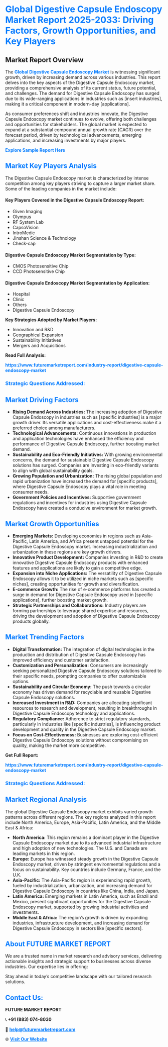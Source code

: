 <h1 style="color: #007BFF;">Global Digestive Capsule Endoscopy Market Report 2025-2033: Driving Factors, Growth Opportunities, and Key Players</h1>

<section id="overview">
<h2>Market Report Overview</h2>
<p>The <a href="https://www.futuremarketreport.com/industry-report/digestive-capsule-endoscopy-market" style="color: #007BFF; text-decoration: none;"><strong>Global Digestive Capsule Endoscopy Market</strong></a> is witnessing significant growth, driven by increasing demand across various industries. This report delves into the key aspects of the Digestive Capsule Endoscopy market, providing a comprehensive analysis of its current status, future potential, and challenges. The demand for Digestive Capsule Endoscopy has surged due to its wide-ranging applications in industries such as [insert industries], making it a critical component in modern-day [applications].</p>
<p>As consumer preferences shift and industries innovate, the Digestive Capsule Endoscopy market continues to evolve, offering both challenges and opportunities for stakeholders. The global market is expected to expand at a substantial compound annual growth rate (CAGR) over the forecast period, driven by technological advancements, emerging applications, and increasing investments by major players.</p>
</section>

<section id="overview">
<p><a href="https://www.futuremarketreport.com/request-sample/reportId=123967" style="color: #007BFF; text-decoration: none;"><strong>Explore Sample Report Here</strong></a></p>
</section>

<section id="key-players">
<h2 style="color: #007BFF;">Market Key Players Analysis</h2>
<p>The Digestive Capsule Endoscopy market is characterized by intense competition among key players striving to capture a larger market share. Some of the leading companies in the market include:</p>
<h4>Key Players Covered in the Digestive Capsule Endoscopy Report:</h4>
<ul><li>Given Imaging</li><li>Olympus</li><li>RF System Lab</li><li>CapsoVision</li><li>IntroMedic</li><li>Jinshan Science &amp; Technology</li><li>Check-cap</li></ul>
<h4>Digestive Capsule Endoscopy Market Segmentation by Type:</h4>
<ul><li>CMOS Photosensitive Chip</li><li>CCD Photosensitive Chip</li></ul>

<h4>Digestive Capsule Endoscopy Market Segmentation by Application:</h4>
<ul><li>Hospital</li><li>Clinic</li><li>Others</li><li>Digestive Capsule Endoscopy</li></ul>
<p><strong>Key Strategies Adopted by Market Players:</strong></p>
<ul>
<li>Innovation and R&D</li>
<li>Geographical Expansion</li>
<li>Sustainability Initiatives</li>
<li>Mergers and Acquisitions</li>
</ul>
</section>

<section>
<p><strong>Read Full Analysis: </strong></p><a href="https://www.futuremarketreport.com/industry-report/digestive-capsule-endoscopy-market" style="color: #007BFF; text-decoration: none;"><strong>https://www.futuremarketreport.com/industry-report/digestive-capsule-endoscopy-market</strong></a>
<h3 style="color: #007BFF;">Strategic Questions Addressed:</h3>
</section>

<section id="driving-factors">
<h2 style="color: #007BFF;">Market Driving Factors</h2>
<ul>
<li><strong>Rising Demand Across Industries:</strong> The increasing adoption of Digestive Capsule Endoscopy in industries such as [specific industries] is a major growth driver. Its versatile applications and cost-effectiveness make it a preferred choice among manufacturers.</li>
<li><strong>Technological Advancements:</strong> Continuous innovations in production and application technologies have enhanced the efficiency and performance of Digestive Capsule Endoscopy, further boosting market demand.</li>
<li><strong>Sustainability and Eco-Friendly Initiatives:</strong> With growing environmental concerns, the demand for sustainable Digestive Capsule Endoscopy solutions has surged. Companies are investing in eco-friendly variants to align with global sustainability goals.</li>
<li><strong>Growing Population and Urbanization:</strong> The rising global population and rapid urbanization have increased the demand for [specific products], where Digestive Capsule Endoscopy plays a vital role in meeting consumer needs.</li>
<li><strong>Government Policies and Incentives:</strong> Supportive government regulations and incentives for industries using Digestive Capsule Endoscopy have created a conducive environment for market growth.</li>
</ul>
</section>

<section id="growth-opportunities">
<h2 style="color: #007BFF;">Market Growth Opportunities</h2>
<ul>
<li><strong>Emerging Markets:</strong> Developing economies in regions such as Asia-Pacific, Latin America, and Africa present untapped potential for the Digestive Capsule Endoscopy market. Increasing industrialization and urbanization in these regions are key growth drivers.</li>
<li><strong>Innovative Product Development:</strong> Companies investing in R&D to create innovative Digestive Capsule Endoscopy products with enhanced features and applications are likely to gain a competitive edge.</li>
<li><strong>Expansion into Niche Applications:</strong> The versatility of Digestive Capsule Endoscopy allows it to be utilized in niche markets such as [specific niches], creating opportunities for growth and diversification.</li>
<li><strong>E-commerce Growth:</strong> The rise of e-commerce platforms has created a surge in demand for Digestive Capsule Endoscopy used in [specific applications], further boosting market growth.</li>
<li><strong>Strategic Partnerships and Collaborations:</strong> Industry players are forming partnerships to leverage shared expertise and resources, driving the development and adoption of Digestive Capsule Endoscopy products globally.</li>
</ul>
</section>

<section id="trending-factors">
<h2 style="color: #007BFF;">Market Trending Factors</h2>
<ul>
<li><strong>Digital Transformation:</strong> The integration of digital technologies in the production and distribution of Digestive Capsule Endoscopy has improved efficiency and customer satisfaction.</li>
<li><strong>Customization and Personalization:</strong> Consumers are increasingly seeking personalized Digestive Capsule Endoscopy solutions tailored to their specific needs, prompting companies to offer customizable options.</li>
<li><strong>Sustainability and Circular Economy:</strong> The push towards a circular economy has driven demand for recyclable and reusable Digestive Capsule Endoscopy solutions.</li>
<li><strong>Increased Investment in R&D:</strong> Companies are allocating significant resources to research and development, resulting in breakthroughs in Digestive Capsule Endoscopy technology and applications.</li>
<li><strong>Regulatory Compliance:</strong> Adherence to strict regulatory standards, particularly in industries like [specific industries], is influencing product development and quality in the Digestive Capsule Endoscopy market.</li>
<li><strong>Focus on Cost-Effectiveness:</strong> Businesses are exploring cost-efficient Digestive Capsule Endoscopy solutions without compromising on quality, making the market more competitive.</li>
</ul>
</section>

<section>
<p><strong>Get Full Report: </strong></p><a href="https://www.futuremarketreport.com/industry-report/digestive-capsule-endoscopy-market" style="color: #007BFF; text-decoration: none;"><strong>https://www.futuremarketreport.com/industry-report/digestive-capsule-endoscopy-market</strong></a>
<h3 style="color: #007BFF;">Strategic Questions Addressed:</h3>
</section>


<section id="regional-analysis">
<h2 style="color: #007BFF;">Market Regional Analysis</h2>
<p>The global Digestive Capsule Endoscopy market exhibits varied growth patterns across different regions. The key regions analyzed in this report include North America, Europe, Asia-Pacific, Latin America, and the Middle East & Africa:</p>
<ul>
<li><strong>North America:</strong> This region remains a dominant player in the Digestive Capsule Endoscopy market due to its advanced industrial infrastructure and high adoption of new technologies. The U.S. and Canada are leading markets in this region.</li>
<li><strong>Europe:</strong> Europe has witnessed steady growth in the Digestive Capsule Endoscopy market, driven by stringent environmental regulations and a focus on sustainability. Key countries include Germany, France, and the U.K.</li>
<li><strong>Asia-Pacific:</strong> The Asia-Pacific region is experiencing rapid growth, fueled by industrialization, urbanization, and increasing demand for Digestive Capsule Endoscopy in countries like China, India, and Japan.</li>
<li><strong>Latin America:</strong> Emerging markets in Latin America, such as Brazil and Mexico, present significant opportunities for the Digestive Capsule Endoscopy market, supported by growing industrial activities and investments.</li>
<li><strong>Middle East & Africa:</strong> The region’s growth is driven by expanding industries, infrastructure development, and increasing demand for Digestive Capsule Endoscopy in sectors like [specific sectors].</li>
</ul>
</section>

<footer>
<h2 style="color: #007BFF;">About FUTURE MARKET REPORT</h2>
<p>We are a trusted name in market research and advisory services, delivering actionable insights and strategic support to businesses across diverse industries. Our expertise lies in offering:</p>

<p>Stay ahead in today’s competitive landscape with our tailored research solutions.</p>

<h2 style="color: #007BFF;">Contact Us:</h2>
<p><strong>FUTURE MARKET REPORT</strong></p>
<p>📞 <strong>+91 (883) 074-8030</strong></p>
<p>📧 <strong><a href="mailto:help@futuremarketreport.com" style="color: #007BFF;">help@futuremarketreport.com</a></strong></p>
<p>🌐 <strong><a href="https://www.futuremarketreport.com/" style="color: #007BFF;">Visit Our Website</a></strong></p>
</footer>